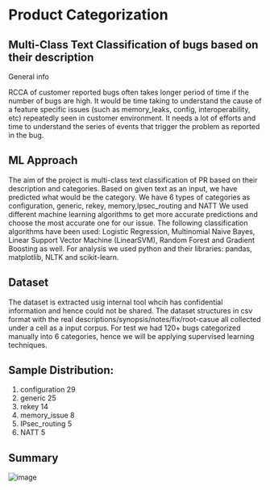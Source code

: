 # Product Categorization

## Multi-Class Text Classification of bugs based on their description

General info

RCCA of customer reported bugs often takes longer period of time if the number of bugs are high.
It would be time taking to understand the cause of a feature specific issues (such as memory_leaks, config, interoperability, etc) repeatedly seen in customer environment.
It needs a lot of efforts and time to understand the series of events that trigger the problem as reported in the bug.


## ML Approach
The aim of the project is multi-class text classification of PR based on their description and categories.
Based on given text as an input, we have predicted what would be the category. 
We have 6 types of categories as configuration, generic, rekey, memory,Ipsec_routing and NATT
We used different machine learning algorithms to get more accurate predictions and choose the most accurate one for our issue. 
The following classification algorithms have been used: Logistic Regression, Multinomial Naive Bayes, Linear Support Vector Machine (LinearSVM), Random Forest and Gradient Boosting as well.
For analysis we used python and their libraries: pandas, matplotlib, NLTK and scikit-learn.

## Dataset
The dataset is extracted usig internal tool whcih has confidential information and hence could not be shared.
The dataset structures in csv format with the real descriptions/synopsis/notes/fix/root-casue all collected under a cell as a input corpus.
For test we had 120+ bugs categorized manually into 6 categories, hence we will be applying supervised learning techniques. 


## Sample Distribution:

1. configuration    29
2. generic          25
3. rekey            14
4. memory_issue      8
5. IPsec_routing     5
6. NATT              5

## Summary

![image](https://user-images.githubusercontent.com/8717020/204483016-d218f5ab-2b09-4f6a-8564-25383e84da67.png)


